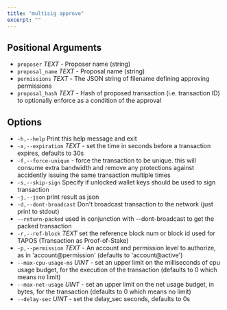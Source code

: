 ```yaml
---
title: "multisig approve"
excerpt: ""
---
```

## Positional Arguments
- `proposer` _TEXT_ - Proposer name (string)
- `proposal_name` _TEXT_ - Proposal name (string)
- `permissions` _TEXT_ - The JSON string of filename defining approving permissions
- `proposal_hash` _TEXT_ - Hash of proposed transaction (i.e. transaction ID) to optionally enforce as a condition of the approval

## Options

- `-h,--help` Print this help message and exit
- `-x,--expiration` _TEXT_ - set the time in seconds before a transaction expires, defaults to 30s
- `-f,--force-unique` - force the transaction to be unique. this will consume extra bandwidth and remove any protections against accidently issuing the same transaction multiple times
- `-s,--skip-sign` Specify if unlocked wallet keys should be used to sign transaction
- `-j,--json` print result as json
- `-d,--dont-broadcast` Don't broadcast transaction to the network (just print to stdout)
- `--return-packed` used in conjunction with --dont-broadcast to get the packed transaction
- `-r,--ref-block` _TEXT_         set the reference block num or block id used for TAPOS (Transaction as Proof-of-Stake)
- `-p,--permission`  _TEXT_ - An account and permission level to authorize, as in 'account@permission' (defaults to 'account@active')
- `--max-cpu-usage-ms` _UINT_ - set an upper limit on the milliseconds of cpu usage budget, for the execution of the transaction (defaults to 0 which means no limit)
- `--max-net-usage` _UINT_ - set an upper limit on the net usage budget, in bytes, for the transaction (defaults to 0 which means no limit)
- `--delay-sec` _UINT_ - set the delay_sec seconds, defaults to 0s